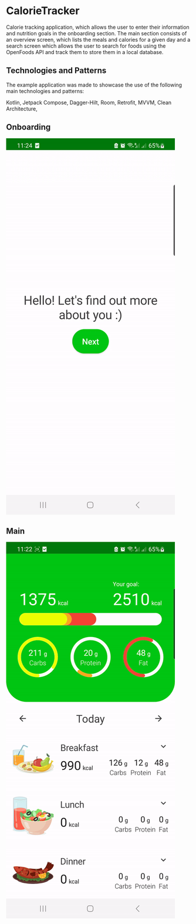 # CalorieTracker
Calorie tracking application, which allows the user to enter their information and nutrition goals in the onboarding section. The main section consists of an overview screen, which lists the meals and calories for a given day and a search screen which allows the user to search for foods using the OpenFoods API and track them to store them in a local database.

## Technologies and Patterns

The example application was made to showcase the use of the following main technologies and patterns:

Kotlin,
Jetpack Compose,
Dagger-Hilt,
Room,
Retrofit,
MVVM,
Clean Architecture,

## Onboarding

![screen-gif](./github_resources/calorie_tracker_onboarding.gif)

## Main

![screen-gif](./github_resources/calorie_tracker_main.gif)
